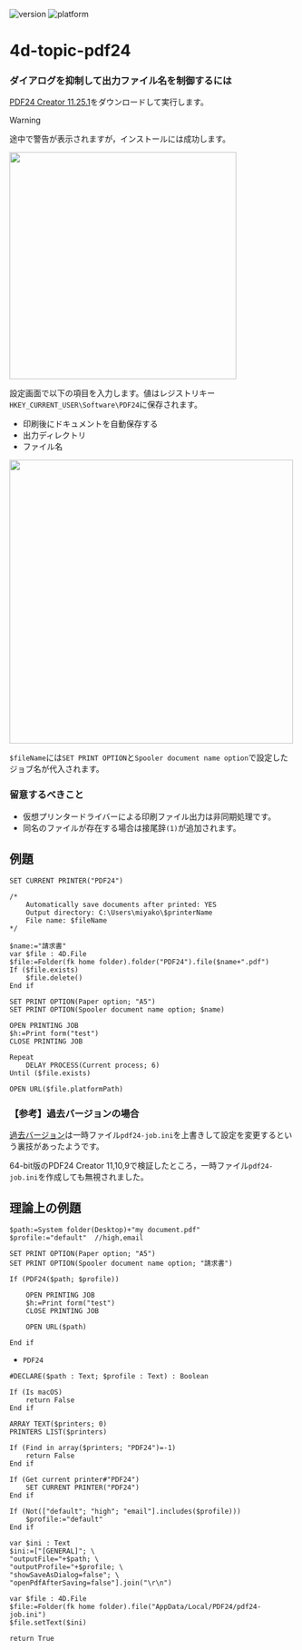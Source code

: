 ![version](https://img.shields.io/badge/version-20%2B-E23089)
![platform](https://img.shields.io/static/v1?label=platform&message=win-64&color=blue)

# 4d-topic-pdf24

### ダイアログを抑制して出力ファイル名を制御するには

[PDF24 Creator 11.25.1](https://tools.pdf24.org/ja/creator#download)をダウンロードして実行します。

> [!WARNING]
> 途中で警告が表示されますが，インストールには成功します。

<img src="https://github.com/user-attachments/assets/e4939ef6-e78d-487b-96b4-632dea2c10d2" width=400 height=auto />

設定画面で以下の項目を入力します。値はレジストリキー`HKEY_CURRENT_USER\Software\PDF24`に保存されます。

* 印刷後にドキュメントを自動保存する
* 出力ディレクトリ
* ファイル名

<img src="https://github.com/user-attachments/assets/d1b5f57e-3d4c-41fd-8db0-f69aa7ceb507" width=500 height=auto />

`$fileName`には`SET PRINT OPTION`と`Spooler document name option`で設定したジョブ名が代入されます。

### 留意するべきこと

* 仮想プリンタードライバーによる印刷ファイル出力は非同期処理です。
* 同名のファイルが存在する場合は接尾辞`(1)`が追加されます。

## 例題

```4d
SET CURRENT PRINTER("PDF24")

/*
	Automatically save documents after printed: YES
	Output directory: C:\Users\miyako\$printerName
	File name: $fileName
*/

$name:="請求書"
var $file : 4D.File
$file:=Folder(fk home folder).folder("PDF24").file($name+".pdf")
If ($file.exists)
	$file.delete()
End if 

SET PRINT OPTION(Paper option; "A5")
SET PRINT OPTION(Spooler document name option; $name)

OPEN PRINTING JOB
$h:=Print form("test")
CLOSE PRINTING JOB

Repeat 
	DELAY PROCESS(Current process; 6)
Until ($file.exists)

OPEN URL($file.platformPath)
```


### 【参考】過去バージョンの場合

[過去バージョン](https://creator.pdf24.org/listVersions.php)は一時ファイル`pdf24-job.ini`を上書きして設定を変更するという裏技があったようです。

64-bit版のPDF24 Creator 11,10,9で検証したところ，一時ファイル`pdf24-job.ini`を作成しても無視されました。

## 理論上の例題

```4d
$path:=System folder(Desktop)+"my document.pdf"
$profile:="default"  //high,email

SET PRINT OPTION(Paper option; "A5")
SET PRINT OPTION(Spooler document name option; "請求書")

If (PDF24($path; $profile))
	
	OPEN PRINTING JOB
	$h:=Print form("test")
	CLOSE PRINTING JOB
	
	OPEN URL($path)
	
End if 
```

* `PDF24`

```4d
#DECLARE($path : Text; $profile : Text) : Boolean

If (Is macOS)
	return False
End if 

ARRAY TEXT($printers; 0)
PRINTERS LIST($printers)

If (Find in array($printers; "PDF24")=-1)
	return False
End if 

If (Get current printer#"PDF24")
	SET CURRENT PRINTER("PDF24")
End if 

If (Not(["default"; "high"; "email"].includes($profile)))
	$profile:="default"
End if 

var $ini : Text
$ini:=["[GENERAL]"; \
"outputFile="+$path; \
"outputProfile="+$profile; \
"showSaveAsDialog=false"; \
"openPdfAfterSaving=false"].join("\r\n")

var $file : 4D.File
$file:=Folder(fk home folder).file("AppData/Local/PDF24/pdf24-job.ini")
$file.setText($ini)

return True
```

